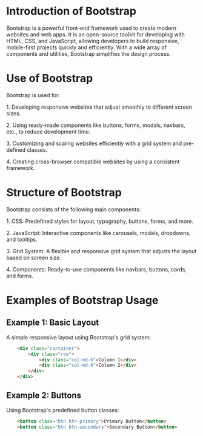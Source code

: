 
# **Introduction of Bootstrap**
Bootstrap is a powerful front-end framework used to create modern websites and web apps. It is an open-source toolkit for developing with HTML, CSS, and JavaScript, allowing developers to build responsive, mobile-first projects quickly and efficiently. With a wide array of components and utilities, Bootstrap simplifies the design process.
# **Use of Bootstrap**
Bootstrap is used for:

1\. Developing responsive websites that adjust smoothly to different screen sizes.

2\. Using ready-made components like buttons, forms, modals, navbars, etc., to reduce development time.

3\. Customizing and scaling websites efficiently with a grid system and pre-defined classes.

4\. Creating cross-browser compatible websites by using a consistent framework.
# **Structure of Bootstrap**
Bootstrap consists of the following main components:

1\. CSS: Predefined styles for layout, typography, buttons, forms, and more.

2\. JavaScript: Interactive components like carousels, modals, dropdowns, and tooltips.

3\. Grid System: A flexible and responsive grid system that adjusts the layout based on screen size.

4\. Components: Ready-to-use components like navbars, buttons, cards, and forms.
# **Examples of Bootstrap Usage**
## **Example 1: Basic Layout**
A simple responsive layout using Bootstrap's grid system:

```html
    <div class="container">
        <div class="row">
            <div class="col-md-6">Column 1</div>
            <div class="col-md-6">Column 2</div>
        </div>
    </div>
```
## **Example 2: Buttons**
Using Bootstrap's predefined button classes:

```html
    <button class="btn btn-primary">Primary Button</button>
    <button class="btn btn-secondary">Secondary Button</button>

```
